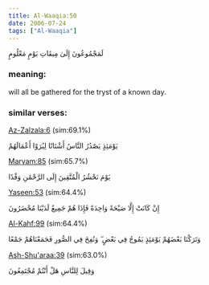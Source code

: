 ```yaml
---
title: Al-Waaqia:50
date: 2006-07-24
tags: ["Al-Waaqia"]
---
```

لَمَجْمُوعُونَ إِلَىٰ مِيقَاتِ يَوْمٍ مَعْلُومٍ
### meaning: 
will all be gathered for the tryst of a known day.
### similar verses: 

[Az-Zalzala:6](/99/6) (sim:69.1%)

يَوْمَئِذٍ يَصْدُرُ النَّاسُ أَشْتَاتًا لِيُرَوْا أَعْمَالَهُمْ

[Maryam:85](/19/85) (sim:65.7%)

يَوْمَ نَحْشُرُ الْمُتَّقِينَ إِلَى الرَّحْمَٰنِ وَفْدًا

[Yaseen:53](/36/53) (sim:64.4%)

إِنْ كَانَتْ إِلَّا صَيْحَةً وَاحِدَةً فَإِذَا هُمْ جَمِيعٌ لَدَيْنَا مُحْضَرُونَ

[Al-Kahf:99](/18/99) (sim:64.4%)

وَتَرَكْنَا بَعْضَهُمْ يَوْمَئِذٍ يَمُوجُ فِي بَعْضٍ ۖ وَنُفِخَ فِي الصُّورِ فَجَمَعْنَاهُمْ جَمْعًا

[Ash-Shu'araa:39](/26/39) (sim:63.0%)

وَقِيلَ لِلنَّاسِ هَلْ أَنْتُمْ مُجْتَمِعُونَ
